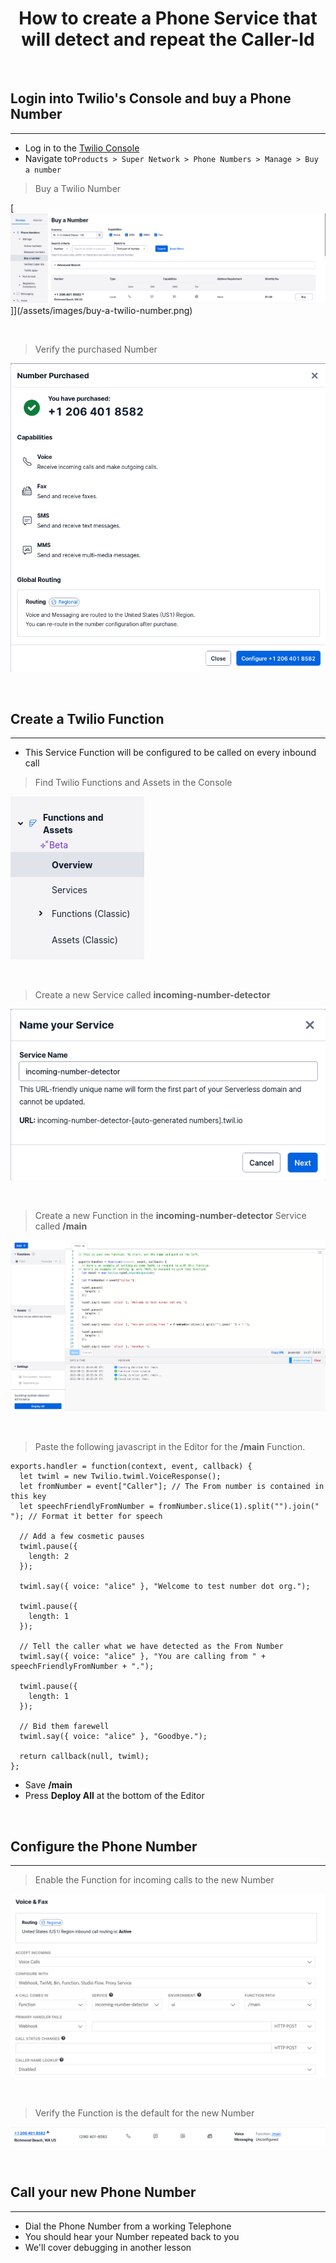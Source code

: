 
# **<center>How to create a Phone Service that will detect and repeat the Caller-Id</center>**

<br/>

## Login into Twilio's Console and buy a Phone Number

---

  * Log in to the [Twilio Console](https://console.twilio.com)
  * Navigate to`Products > Super Network > Phone Numbers > Manage > Buy a number`

  > Buy a Twilio Number

  [![Buy a Twilio Number](/assets/images/buy-a-twilio-number.png)]](/assets/images/buy-a-twilio-number.png)

  <br/>

  > Verify the purchased Number

  ![Purchased Twilio Number](/assets/images/twilio-number-purchased.png)

<br/>

## Create a Twilio Function  

---

  * This Service Function will be configured to be called on every inbound call

  > Find Twilio Functions and Assets in the Console

  ![Find Twilio Functions and Assets in the Console](/assets/images/find-functions-and-assets.png)

  <br/>

  > Create a new Service called **incoming-number-detector**

  ![Create a New Service](/assets/images/create-a-new-service.png)
  
  <br/>

  > Create a new Function in the **incoming-number-detector** Service called **/main**

  ![Create a New Function called /main](/assets/images/create-a-new-main-function.png)

  <br/>

  > Paste the following javascript in the Editor for the **/main** Function.

  ```
  exports.handler = function(context, event, callback) {  
    let twiml = new Twilio.twiml.VoiceResponse();        
    let fromNumber = event["Caller"]; // The From number is contained in this key 
    let speechFriendlyFromNumber = fromNumber.slice(1).split("").join(" "); // Format it better for speech

    // Add a few cosmetic pauses
    twiml.pause({
      length: 2
    });

    twiml.say({ voice: "alice" }, "Welcome to test number dot org.");

    twiml.pause({
      length: 1
    });

    // Tell the caller what we have detected as the From Number
    twiml.say({ voice: "alice" }, "You are calling from " + speechFriendlyFromNumber + ".");

    twiml.pause({
      length: 1
    });

    // Bid them farewell
    twiml.say({ voice: "alice" }, "Goodbye.");

    return callback(null, twiml);
  };    
  ```

  * Save **/main**
  * Press **Deploy All** at the bottom of the Editor

<br/>

## Configure the Phone Number

---

  > Enable the Function for incoming calls to the new Number

  ![Enable the Function for incoming calls to the new Number](/assets/images/enable-the-number-detector-function.png)

  <br/>

  > Verify the Function is the default for the new Number

  ![Verify the function is the default for the Number](/assets/images/verify-the-function-is-the-default-for-the-number.png)

<br/>

## Call your new Phone Number

---

  * Dial the Phone Number from a working Telephone
  * You should hear your Number repeated back to you
  * We'll cover debugging in another lesson
